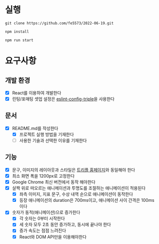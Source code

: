# 실행
```
git clone https://github.com/fe5573/2022-06-19.git

npm install

npm run start
```
# 요구사항
## 개발 환경
- [x] React를 이용하여 개발한다
- [x] 린팅/포매팅 셋업 설정은 [eslint-config-triple](https://github.com/titicacadev/eslint-config-triple)을 사용한다

## 문서
- [x] README.md를 작성한다
  - [x] 프로젝트 실행 방법을 기재한다
  - [ ] 사용한 기술과 선택한 이유를 기재한다

## 기능
- [x] 문구, 이미지의 레이아웃과 스타일은 [트리플 홈페이지](https://triple.guide/)와 동일해야 한다
- [x] 최소 화면 폭을 1200px로 고정한다
- [x] Google Chrome 최신 버전에서 동작 해야한다
- [x] 살짝 위로 떠오르는 애니메이션과 투명도를 조절하는 애니메이션이 적용된다
  - [x] 좌측 이미지, 지표 문구, 수상 내역 순으로 애니메이션이 동작한다
  - [x] 등장 애니메이션의 duration은 700ms이고, 애니메이션 사이 간격은 100ms이다
- [x] 숫자가 동적(애니메이션)으로 증가한다
  - [x] 각 숫자는 0부터 시작한다
  - [x] 세 숫자 모두 2초 동안 증가하고, 동시에 끝나야 한다
  - [x] 증가 속도는 점점 느려진다
  - [x] React와 DOM API만을 이용해야한다
